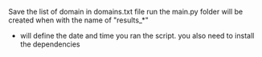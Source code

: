 Save the list of domain in domains.txt file
run the main.py
folder will be created when with the name of "results_*"
* will define the date and time you ran the script.
you also need to install the dependencies
